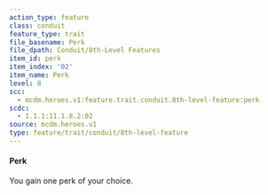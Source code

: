 ```yaml
---
action_type: feature
class: conduit
feature_type: trait
file_basename: Perk
file_dpath: Conduit/8th-Level Features
item_id: perk
item_index: '02'
item_name: Perk
level: 8
scc:
  - mcdm.heroes.v1:feature.trait.conduit.8th-level-feature:perk
scdc:
  - 1.1.1:11.1.8.2:02
source: mcdm.heroes.v1
type: feature/trait/conduit/8th-level-feature
---
```


#### Perk

You gain one perk of your choice.

